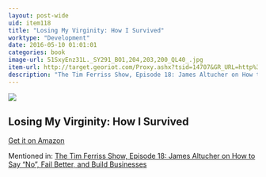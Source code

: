 ```yaml
---
layout: post-wide
uid: item118
title: "Losing My Virginity: How I Survived"
worktype: "Development"
date: 2016-05-10 01:01:01
categories: book
image-url: 51SxyEnz31L._SY291_BO1,204,203,200_QL40_.jpg
item-url: http://target.georiot.com/Proxy.ashx?tsid=14707&GR_URL=http%3A%2F%2Fwww.amazon.com%2FLosing-My-Virginity-Survived-Business%2Fdp%2F0307720748%2F
description: "The Tim Ferriss Show, Episode 18: James Altucher on How to Say “No”, Fail Better, and Build Businesses"
---
```

<a href="http://target.georiot.com/Proxy.ashx?tsid=14707&GR_URL=http%3A%2F%2Fwww.amazon.com%2FLosing-My-Virginity-Survived-Business%2Fdp%2F0307720748%2F" target="blank"><img src="../../../../img/thumbs/51SxyEnz31L._SY291_BO1,204,203,200_QL40_.jpg" class="prod-img"></a>
<h2>Losing My Virginity: How I Survived</h2>
<p><a href="http://target.georiot.com/Proxy.ashx?tsid=14707&GR_URL=http%3A%2F%2Fwww.amazon.com%2FLosing-My-Virginity-Survived-Business%2Fdp%2F0307720748%2F" target="blank">Get it on Amazon</a><p>
<p>Mentioned in: <a href="http://fourhourworkweek.com/2014/07/11/james-altucher/" target="blank">The Tim Ferriss Show, Episode 18: James Altucher on How to Say “No”, Fail Better, and Build Businesses</a></p>
